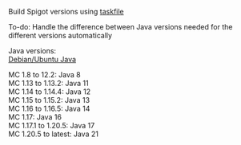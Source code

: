 Build Spigot versions using [taskfile](https://taskfile.dev/)

To-do: Handle the difference between Java versions needed for the different versions automatically

Java versions:\
[Debian/Ubuntu Java](https://docs.azul.com/core/install/debian)

MC 1.8 to 12.2: Java 8\
MC 1.13 to 1.13.2: Java 11\
MC 1.14 to 1.14.4: Java 12\
MC 1.15 to 1.15.2: Java 13\
MC 1.16 to 1.16.5: Java 14\
MC 1.17: Java 16\
MC 1.17.1 to 1.20.5: Java 17\
MC 1.20.5 to latest: Java 21
